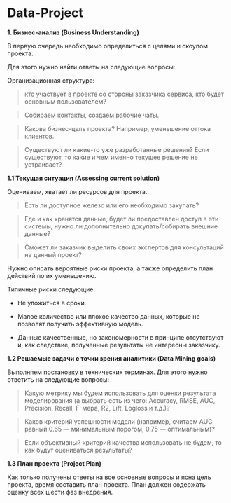 # Data-Project
**1.  Бизнес-анализ (Business Understanding)**

В первую очередь необходимо определиться с целями и скоупом проекта.

Для этого нужно найти ответы на следующие вопросы:

Организационная структура: 
> кто участвует в проекте со стороны заказчика сервиса, кто будет основным пользователем?

>Собираем контакты, создаем рабочие чаты.

>Какова бизнес-цель проекта? Например, уменьшение оттока клиентов.

> Существуют ли какие-то уже разработанные решения? Если существуют, то какие и чем именно текущее решение не устраивает?

**1.1 Текущая ситуация (Assessing current solution)**

Оцениваем, хватает ли ресурсов для проекта.

>Есть ли доступное железо или его необходимо закупать?

>Где и как хранятся данные, будет ли предоставлен доступ в эти системы, нужно ли дополнительно докупать/собирать
внешние данные?


> Сможет ли заказчик выделить своих экспертов для консультаций на данный проект?

Нужно описать вероятные риски проекта, а также определить план действий по их уменьшению.

Типичные риски следующие.

- Не уложиться в сроки.

- Малое количество или плохое качество данных, которые не позволят получить эффективную модель.

- Данные качественные, но закономерности в принципе отсутствуют и, как следствие, полученные результаты не
интересны заказчику.


**1.2 Решаемые задачи с точки зрения аналитики (Data Mining goals)**

Выполняем постановку в технических терминах. Для этого нужно ответить на следующие вопросы:

> Какую метрику мы будем использовать для оценки результата моделирования (а выбрать есть из чего: Accuracy, RMSE,
AUC, Precision, Recall, F-мера, R2, Lift, Logloss и т.д.)?

> Каков критерий успешности модели (например, считаем AUC равный 0.65 — минимальным порогом, 0.75 —
оптимальным)?

> Если объективный критерий качества использовать не будем, то как будут оцениваться результаты?

**1.3 План проекта (Project Plan)**

Как только получены ответы на все основные вопросы и ясна цель проекта, время составить план проекта. План должен содержать оценку всех шести фаз внедрения.
